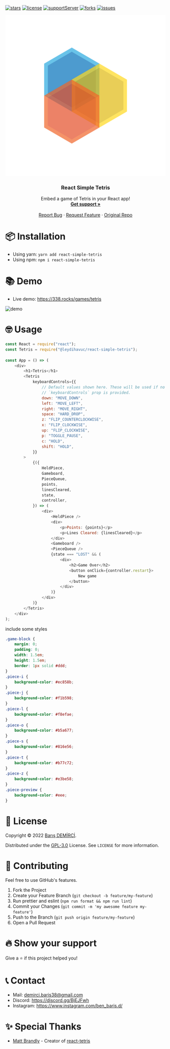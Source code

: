 [![stars](https://img.shields.io/github/stars/barbarbar338/react-simple-tetris?color=yellow&logo=github&style=for-the-badge)](https://github.com/barbarbar338/react-simple-tetris)
[![license](https://img.shields.io/github/license/barbarbar338/react-simple-tetris?logo=github&style=for-the-badge)](https://github.com/barbarbar338/react-simple-tetris)
[![supportServer](https://img.shields.io/discord/711995199945179187?color=7289DA&label=Support&logo=discord&style=for-the-badge)](https://discord.gg/BjEJFwh)
[![forks](https://img.shields.io/github/forks/barbarbar338/react-simple-tetris?color=green&logo=github&style=for-the-badge)](https://github.com/barbarbar338/react-simple-tetris)
[![issues](https://img.shields.io/github/issues/barbarbar338/react-simple-tetris?color=red&logo=github&style=for-the-badge)](https://github.com/barbarbar338/react-simple-tetris)

<p align="center">
  <img src="https://raw.githubusercontent.com/barbarbar338/readme-template/main/icon.png" alt="Logo" />
  <h3 align="center">React Simple Tetris</h3>

  <p align="center">
    Embed a game of Tetris in your React app!
    <br />
    <a href="https://discord.gg/BjEJFwh"><strong>Get support »</strong></a>
    <br />
    <br />
    <a href="https://github.com/barbarbar338/react-simple-tetris/issues">Report Bug</a>
    ·
    <a href="https://github.com/barbarbar338/react-simple-tetris/issues">Request Feature</a>
    ·
    <a href="https://github.com/brandly/react-tetris">Original Repo</a>
  </p>
</p>

# 📦 Installation

-   Using yarn: `yarn add react-simple-tetris`
-   Using npm: `npm i react-simple-tetris`

# 📚 Demo

-   Live demo: https://338.rocks/games/tetris

![demo](https://cdn.338.rocks/v1/storage/uploads/images/300232944872718350.png)

# 🤓 Usage

```js
const React = require("react");
const Tetris = require("@leydihavuc/react-simple-tetris");

const App = () => (
	<div>
		<h1>Tetris</h1>
		<Tetris
			keyboardControls={{
				// Default values shown here. These will be used if no
				// `keyboardControls` prop is provided.
				down: "MOVE_DOWN",
				left: "MOVE_LEFT",
				right: "MOVE_RIGHT",
				space: "HARD_DROP",
				z: "FLIP_COUNTERCLOCKWISE",
				x: "FLIP_CLOCKWISE",
				up: "FLIP_CLOCKWISE",
				p: "TOGGLE_PAUSE",
				c: "HOLD",
				shift: "HOLD",
			}}
		>
			{({
				HeldPiece,
				Gameboard,
				PieceQueue,
				points,
				linesCleared,
				state,
				controller,
			}) => (
				<div>
					<HeldPiece />
					<div>
						<p>Points: {points}</p>
						<p>Lines Cleared: {linesCleared}</p>
					</div>
					<Gameboard />
					<PieceQueue />
					{state === "LOST" && (
						<div>
							<h2>Game Over</h2>
							<button onClick={controller.restart}>
								New game
							</button>
						</div>
					)}
				</div>
			)}
		</Tetris>
	</div>
);
```

include some styles

```css
.game-block {
	margin: 0;
	padding: 0;
	width: 1.5em;
	height: 1.5em;
	border: 1px solid #ddd;
}
.piece-i {
	background-color: #ec858b;
}
.piece-j {
	background-color: #f1b598;
}
.piece-l {
	background-color: #f8efae;
}
.piece-o {
	background-color: #b5a677;
}
.piece-s {
	background-color: #816e56;
}
.piece-t {
	background-color: #b77c72;
}
.piece-z {
	background-color: #e3be58;
}
.piece-preview {
	background-color: #eee;
}
```

# 📄 License

Copyright © 2022 [Barış DEMİRCİ](https://github.com/barbarbar338).

Distributed under the [GPL-3.0](https://www.gnu.org/licenses/gpl-3.0.html) License. See `LICENSE` for more information.

# 🧦 Contributing

Feel free to use GitHub's features.

1. Fork the Project
2. Create your Feature Branch (`git checkout -b feature/my-feature`)
3. Run prettier and eslint (`npm run format && npm run lint`)
4. Commit your Changes (`git commit -m 'my awesome feature my-feature'`)
5. Push to the Branch (`git push origin feature/my-feature`)
6. Open a Pull Request

# 🔥 Show your support

Give a ⭐️ if this project helped you!

# 📞 Contact

-   Mail: demirci.baris38@gmail.com
-   Discord: https://discord.gg/BjEJFwh
-   Instagram: https://www.instagram.com/ben_baris.d/

# ✨ Special Thanks

-   [Matt Brandly](https://github.com/brandly) - Creator of [react-tetris](https://github.com/brandly/react-tetris)
